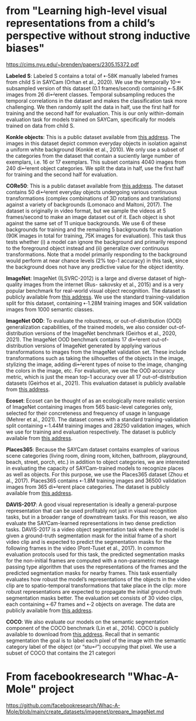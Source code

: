 # from "Learning high-level visual representations from a child’s perspective without strong inductive biases"

https://cims.nyu.edu/~brenden/papers/2305.15372.pdf

**Labeled S**: Labeled S contains a total of ⇠58K manually labeled frames from child S in SAYCam (Orhan et al., 2020). We use the temporally 10⇥ subsampled version of this dataset (0.1 frames/second) containing ⇠5.8K images from 26 di↵erent classes. Temporal subsampling reduces the temporal correlations in the dataset and makes the classification task more challenging. We then randomly split the data in half, use the first half for training and the second half for evaluation. This is our only within-domain evaluation task for models trained on SAYCam, specifically for models trained on data from child S.

**Konkle objects**: This is a public dataset available from [this address](https://bradylab.ucsd.edu/stimuli.html). The images in this dataset depict common everyday objects in isolation against a uniform white background (Konkle et al., 2010). We only use a subset of the categories from the dataset that contain a su ciently large number of exemplars, i.e. 16 or 17 exemplars. This subset contains 4040 images from 240 di↵erent object categories. We split the data in half, use the first half for training and the second half for evaluation.

**CORe50**: This is a public dataset available from [this address](https://vlomonaco.github.io/core50). The dataset contains 50 di↵erent everyday objects undergoing various continuous transformations (complex combinations of 3D rotations and translations) against a variety of backgrounds (Lomonaco and Maltoni, 2017). The dataset is originally in video format, but we sample the videos at 5 frames/second to make an image dataset out of it. Each object is shot against the same set of 11 unique backgrounds. We use 6 of these backgrounds for training and the remaining 5 backgrounds for evaluation (90K images in total for training, 75K images for evaluation). This task thus tests whether (i) a model can ignore the background and primarily respond to the foreground object instead and (ii) generalize over continuous transformations. Note that a model primarily responding to the background would perform at near chance levels (2% top-1 accuracy) in this task, since the background does not have any predictive value for the object identity.

**ImageNet**: ImageNet (ILSVRC-2012) is a large and diverse dataset of high-quality images from the internet (Rus- sakovsky et al., 2015) and is a very popular benchmark for real-world visual object recognition. The dataset is publicly available from [this address](https://www.image-net.org). We use the standard training-validation split for this dataset, containing ⇠1.28M training images and 50K validation images from 1000 semantic classes.

**ImageNet OOD**: To evaluate the robustness, or out-of-distribution (OOD) generalization capabilities, of the trained models, we also consider out-of-distribution versions of the ImageNet benchmark (Geirhos et al., 2020, 2021). The ImageNet OOD benchmark contains 17 di↵erent out-of-distribution versions of ImageNet generated by applying various transformations to images from the ImageNet validation set. These include transformations such as taking the silhouettes of the objects in the image, stylizing the image, adding di↵erent types of noise to the image, changing the colors in the image, etc. For evaluation, we use the OOD accuracy metric, which is just the mean top-1 accuracy over all 17 out-of-distribution datasets (Geirhos et al., 2021). This evaluation dataset is publicly available from [this address](https://github.com/bethgelab/model-vs-human).

**Ecoset**: Ecoset can be thought of as an ecologically more realistic version of ImageNet containing images from 565 basic-level categories only, selected for their concreteness and frequency of usage in language (Mehrer et al., 2021). The dataset comes with a standard training-validation split containing ⇠1.44M training images and 28250 validation images, which we use for training and evaluation respectively. The dataset is publicly available from [this address](https://huggingface.co/datasets/kietzmannlab/ecoset).

**Places365**: Because the SAYCam dataset contains examples of various scene categories (living room, dining room, kitchen, bathroom, playground, beach, street, porch, etc.) in addition to object categories, we are interested in evaluating the capacity of SAYCam-trained models to recognize places as well as objects. For this purpose, we use the Places365 dataset (Zhou et al., 2017). Places365 contains ⇠1.8M training images and 36500 validation images from 365 di↵erent place categories. The dataset is publicly available from [this address](http://places2.csail.mit.edu).

**DAVIS-2017**: A good visual representation is ideally a general-purpose representation that can be used profitably not just in visual recognition tasks, but in a broader range of downstream tasks. For this reason, we also evaluate the SAYCam-learned representations in two dense prediction tasks. DAVIS-2017 is a video object segmentation task where the model is given a ground-truth segmentation mask for the initial frame of a short video clip and is expected to predict the segmentation masks for the following frames in the video (Pont-Tuset et al., 2017). In common evaluation protocols used for this task, the predicted segmentation masks for the non-initial frames are computed with a non-parametric message passing type algorithm that uses the representations of the frames and the predicted segmentation masks for nearby frames. This task essentially evaluates how robust the model’s representations of the objects in the video clip are to spatio-temporal transformations that take place in the clip: more robust representations are expected to propagate the initial ground-truth segmentation masks better. The evaluation set consists of 30 video clips, each containing ⇠67 frames and ⇠2 objects on average. The data are publicly available from [this address](https://davischallenge.org/davis2017/code.html).

**COCO**: We also evaluate our models on the semantic segmentation component of the COCO benchmark (Lin et al., 2014). COCO is publicly available to download from [this address](https://cocodataset.org). Recall that in semantic segmentation the goal is to label each pixel of the image with the semantic category label of the object (or “stu↵”) occupying that pixel. We use a subset of COCO that contains the 21 categori

# From facebookresearch "Whac-A-Mole" project
https://github.com/facebookresearch/Whac-A-Mole/blob/main/create_datasets/imagenet/prepare_ImageNet.md

